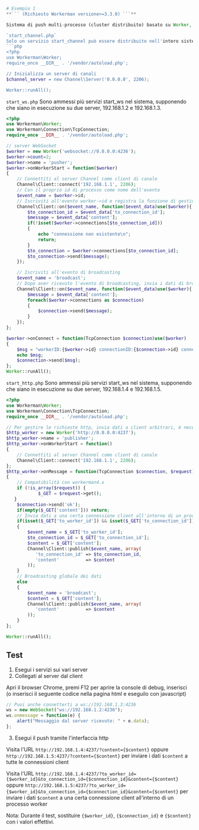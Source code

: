 ```php
# Esempio 1
**``` (Richiesto Workerman versione>=3.3.0) ```**

Sistema di push multi-processo (cluster distribuito) basato su Worker, cluster per l'invio di gruppo e broadcasting.

`start_channel.php`
Solo un servizio start_channel può essere distribuito nell'intero sistema. Supponiamo che sia eseguito su 192.168.1.1.
```php
<?php
use Workerman\Worker;
require_once __DIR__ . '/vendor/autoload.php';

// Inizializza un server di canali
$channel_server = new Channel\Server('0.0.0.0', 2206);

Worker::runAll();
```

`start_ws.php`
Sono ammessi più servizi start_ws nel sistema, supponendo che siano in esecuzione su due server, 192.168.1.2 e 192.168.1.3.
```php
<?php
use Workerman\Worker;
use Workerman\Connection\TcpConnection;
require_once __DIR__ . '/vendor/autoload.php';

// server WebSocket
$worker = new Worker('websocket://0.0.0.0:4236');
$worker->count=2;
$worker->name = 'pusher';
$worker->onWorkerStart = function($worker)
{
    // Connettiti al server Channel come client di canale
    Channel\Client::connect('192.168.1.1', 2206);
    // Con il proprio id di processo come nome dell'evento
    $event_name = $worker->id;
    // Iscriviti all'evento worker->id e registra la funzione di gestione dell'evento
    Channel\Client::on($event_name, function($event_data)use($worker){
        $to_connection_id = $event_data['to_connection_id'];
        $message = $event_data['content'];
        if(!isset($worker->connections[$to_connection_id]))
        {
            echo "connessione non esistente\n";
            return;
        }
        $to_connection = $worker->connections[$to_connection_id];
        $to_connection->send($message);
    });

    // Iscriviti all'evento di broadcasting
    $event_name = 'broadcast';
    // Dopo aver ricevuto l'evento di broadcasting, invia i dati di broadcasting a tutte le connessioni client all'interno del processo corrente
    Channel\Client::on($event_name, function($event_data)use($worker){
        $message = $event_data['content'];
        foreach($worker->connections as $connection)
        {
            $connection->send($message);
        }
    });
};

$worker->onConnect = function(TcpConnection $connection)use($worker)
{
    $msg = "workerID:{$worker->id} connectionID:{$connection->id} connesso\n";
    echo $msg;
    $connection->send($msg);
};
Worker::runAll();
```

`start_http.php`
Sono ammessi più servizi start_ws nel sistema, supponendo che siano in esecuzione su due server, 192.168.1.4 e 192.168.1.5.
```php
<?php
use Workerman\Worker;
use Workerman\Connection\TcpConnection;
require_once __DIR__ . '/vendor/autoload.php';

// Per gestire le richieste http, invia dati a client arbitrari, è necessario passare workerID e connectionID
$http_worker = new Worker('http://0.0.0.0:4237');
$http_worker->name = 'publisher';
$http_worker->onWorkerStart = function()
{
    // Connettiti al server Channel come client di canale
    Channel\Client::connect('192.168.1.1', 2206);
};
$http_worker->onMessage = function(TcpConnection $connection, $request)
{
    // Compatibilità con workerman4.x
    if (!is_array($request)) {
            $_GET = $request->get();
   }
    $connection->send('ok');
    if(empty($_GET['content'])) return;
    // Invia dati a una certa connessione client all'interno di un processo worker
    if(isset($_GET['to_worker_id']) && isset($_GET['to_connection_id']))
    {
        $event_name = $_GET['to_worker_id'];
        $to_connection_id = $_GET['to_connection_id'];
        $content = $_GET['content'];
        Channel\Client::publish($event_name, array(
           'to_connection_id' => $to_connection_id,
           'content'          => $content
        ));
    }
    // Broadcasting globale dei dati
    else
    {
        $event_name = 'broadcast';
        $content = $_GET['content'];
        Channel\Client::publish($event_name, array(
           'content'          => $content
        ));
    }
};

Worker::runAll();
```

## Test
1. Esegui i servizi sui vari server
2. Collegati al server dal client

Apri il browser Chrome, premi F12 per aprire la console di debug, inserisci (o inserisci il seguente codice nella pagina html e eseguilo con javascript)

```javascript
// Puoi anche connetterti a ws://192.168.1.3:4236
ws = new WebSocket("ws://192.168.1.2:4236");
ws.onmessage = function(e) {
    alert("Messaggio dal server ricevuto: " + e.data);
};
```

3. Esegui il push tramite l'interfaccia http

Visita l'URL  ```http://192.168.1.4:4237/?content={$content}``` oppure  ```http://192.168.1.5:4237/?content={$content}``` per inviare i dati ```$content``` a tutte le connessioni client

Visita l'URL ```http://192.168.1.4:4237/?to_worker_id={$worker_id}&to_connection_id={$connection_id}&content={$content}``` oppure ```http://192.168.1.5:4237/?to_worker_id={$worker_id}&to_connection_id={$connection_id}&content={$content}``` per inviare i dati ```$content``` a una certa connessione client all'interno di un processo worker

Nota: Durante il test, sostituire ```{$worker_id}```, ```{$connection_id}``` e ```{$content}``` con i valori effettivi.
